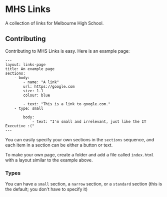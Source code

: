 MHS Links
========

A collection of links for Melbourne High School.

## Contributing

Contributing to MHS Links is easy. Here is an example page:

```
---
layout: links-page
title: An example page
sections:
    - body:
        - name: "A link"
        url: https://google.com
        size: 1-1
        colour: blue

        - text: "This is a link to google.com."
    - type: small

        body:
            - text: "I'm small and irrelevant, just like the IT Executive :("
---
```

You can easily specify your own sections in the `sections` sequence, and each item in a section can be either a button or text.

To make your own page, create a folder and add a file called `index.html` with a layout similar to the example above.

### Types

You can have a `small` section, a `narrow` section, or a `standard` section (this is the default; you don't have to specify it)
